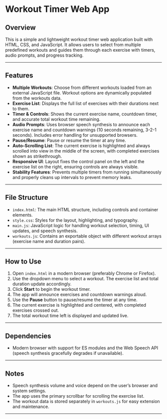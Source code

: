 # Workout Timer Web App

## Overview

This is a simple and lightweight workout timer web application built with HTML, CSS, and JavaScript. It allows users to select from multiple predefined workouts and guides them through each exercise with timers, audio prompts, and progress tracking.

---

## Features

-   **Multiple Workouts**: Choose from different workouts loaded from an external JavaScript file. Workout options are dynamically populated from the workouts data.
-   **Exercise List**: Displays the full list of exercises with their durations next to them.
-   **Timer & Controls**: Shows the current exercise name, countdown timer, and accurate total workout time remaining.
-   **Audio Prompts**: Uses browser speech synthesis to announce each exercise name and countdown warnings (10 seconds remaining, 3-2-1 seconds). Includes error handling for unsupported browsers.
-   **Pause/Resume**: Pause or resume the timer at any time.
-   **Auto-Scrolling List**: The current exercise is highlighted and always scrolled into view in the middle of the screen, with completed exercises shown as strikethrough.
-   **Responsive UI**: Layout fixes the control panel on the left and the exercise list on the right, ensuring controls are always visible.
-   **Stability Features**: Prevents multiple timers from running simultaneously and properly cleans up intervals to prevent memory leaks.

---

## File Structure

-   `index.html`: The main HTML structure, including controls and container elements.
-   `style.css`: Styles for the layout, highlighting, and typography.
-   `main.js`: JavaScript logic for handling workout selection, timing, UI updates, and speech synthesis.
-   `workouts.js`: Contains an exportable object with different workout arrays (exercise name and duration pairs).

---

## How to Use

1. Open `index.html` in a modern browser (preferably Chrome or Firefox).
2. Use the dropdown menu to select a workout. The exercise list and total duration update accordingly.
3. Click **Start** to begin the workout timer.
4. The app will announce exercises and countdown warnings aloud.
5. Use the **Pause** button to pause/resume the timer at any time.
6. The current exercise is highlighted and centered, with completed exercises crossed out.
7. The total workout time left is displayed and updated live.

---

## Dependencies

-   Modern browser with support for ES modules and the Web Speech API (speech synthesis gracefully degrades if unavailable).

---

## Notes

-   Speech synthesis volume and voice depend on the user’s browser and system settings.
-   The app uses the primary scrollbar for scrolling the exercise list.
-   The workout data is stored separately in `workouts.js` for easy extension and maintenance.

---

